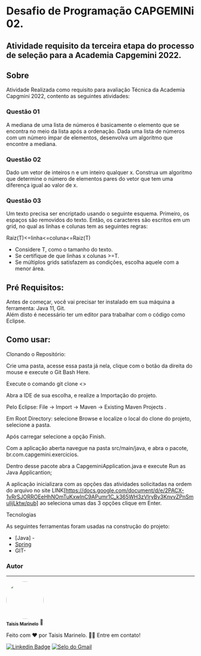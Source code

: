 # Desafio de Programação CAPGEMINi 02.



## Atividade requisito da terceira etapa do processo de seleção para a Academia Capgemini 2022.


## Sobre
Atividade Realizada como requisito para avaliação Técnica da Academia Capgmini 2022, contento as seguintes atividades:

### Questão 01
A mediana de uma lista de números é basicamente o elemento que se encontra no meio da lista após a ordenação. Dada uma lista de números com um número ímpar de elementos, desenvolva um algoritmo que encontre a mediana.

### Questão 02
Dado um vetor de inteiros n e um inteiro qualquer x. Construa um algoritmo que determine o número de elementos pares do vetor que tem uma diferença igual ao valor de x.

### Questão 03
Um texto precisa ser encriptado usando o seguinte esquema. Primeiro, os espaços são removidos do texto. Então, os caracteres são escritos em um grid, 
no qual as linhas e colunas tem as seguintes regras:

Raiz(T)<=linha<=coluna<=Raiz(T)

 - Considere T, como o tamanho do texto.
 - Se certifique de que linhas x colunas >=T.
 - Se múltiplos grids satisfazem as condições, escolha aquele com a menor área.
 

## Pré Requisitos: 

Antes de começar, você vai precisar ter instalado em sua máquina a ferramenta:  Java 11, Git.  
Além disto é necessário ter um editor para trabalhar com o código como Eclipse.


## Como usar:  

Clonando o Repositório:

Crie uma pasta, acesse essa pasta já nela, clique com o botão da direita do mouse e execute o Git Bash Here.

Execute o comando git clone <>


Abra a IDE de sua escolha, e realize a Importação do projeto.

Pelo Eclipse:  File -> Import -> Maven ->  Existing Maven Projects . 

Em Root Directory: selecione Browse e localize o local do clone do projeto, selecione a pasta.

Após carregar selecione a opção Finish.


Com a aplicação aberta navegue na pasta src/main/java, e abra o pacote, br.com.capgemini.exercicios.

Dentro desse pacote abra a CapgeminiApplication.java e execute Run as Java Applicantion; 

A aplicação inicializara com as opções das atividades solicitadas na ordem do arquivo no site LINK[https://docs.google.com/document/d/e/2PACX-1vRrSJORROEeHhNOmTuKxwlnC9APumr1C_k365WH3zVlryBy3KnvvZPnSmulijLktw/pub] ao seleciona umas das 3 opções clique em Enter. 



Tecnologias

As seguintes ferramentas foram usadas na construção do projeto: 

- [Java] - 
- [Spring](https://start.spring.io/) 
- GIT-



###  Autor
---


<img style="border-radius: 50%;" src="https://avatars.githubusercontent.com/u/86530227?s=400&u=0d9654e6e52418f574e3461f5b80681f320e1289&v=4" width="100px;" alt=""/>
<br />
<sub><b>Taisis Marinelo</b></sub></a> <a title="Rocketseat">🚀</a>


Feito com ❤️ por Taisis Marinelo.
👋🏽 Entre em contato!

[![ Linkedin Badge ](https://img.shields.io/badge/-TaisisMarinelo-blue?style=flat-square&logo=Linkedin&logoColor=white&link=https:https://www.linkedin.com/in/taisis-marinelo/)](https://www.linkedin.com/in/taisis-marinelo/)
[![Selo do Gmail](https://img.shields.io/badge/-taisismarinelo@gmail.com-c14438?style=flat-square&logo=Gmail&logoColor=white&link=mailto:taisismarinelo@gmail.com)](mailto:taisismarinelo@gmail.com)
